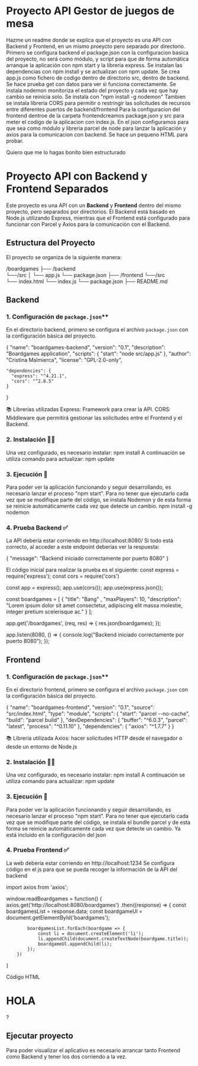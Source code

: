 # Proyecto API Gestor de juegos de mesa


Hazme un readme donde se explica que el proyecto es una API con Backend y Frontend, en un mismo proeycto pero separado por directorio. Primero se configura backend el package.json con la configuracion basica del proyecto, no será como módulo, y script para que de forma automática arranque la aplicación con npm start y la libreria express. Se instalan las dependencias con npm install y se actualizan con npm update. Se crea app.js como fichero de codigo dentro de directorio src, dentro de backend. Se hace prueba get con datos para ver si funciona correctamente. Se instala nodemon monitoriza el estado del proyecto y cada vez que hay cambio se reinicia solo. Se instala con "npm install -g nodemon" Tambien se instala libreria CORS para permitir o restringir las solicitudes de recursos entre diferentes puertos de backend/frontend
Para la configuracion del frontend dentroe de la carpeta frontendcreamos package.json y src para meter el codigo de la aplicacion con index.js. En el json configuramos para que sea como módulo y libreria parcel de node para lanzar la aplicación y axios para la comunicacion con backend. Se hace un pequeno HTML para probar.


Quiero que me lo hagas bonito bien estructurado 


# Proyecto API con Backend y Frontend Separados

Este proyecto es una API con un **Backend** y **Frontend** dentro del mismo proyecto, pero separados por directorios. El Backend está basado en Node.js utilizando Express, mientras que el Frontend está configurado para funcionar con Parcel y Axios para la comunicación con el Backend.

## Estructura del Proyecto

El proyecto se organiza de la siguiente manera:

/boardgames ├── /backend  
                    └──/src │
                        └── app.js 
                    └── package.json 
            ├── /frontend 
                    └──/src   
                        └── index.html
                        └── index.js 
                    └── package.json 
            ├── README.md



## Backend 

### 1.  Configuración de `package.json`**

En el directorio backend, primero se configura el archivo `package.json` con la configuración básica del proyecto.

{
    "name": "boardgames-backend",
    "version": "0.1",
    "description": "Boardgames application",
    "scripts": {
      "start": "node src/app.js"
    },
    "author": "Cristina Malmierca",
    "license": "GPL-2.0-only",
   
    "dependencies": {
      "express": "^4.21.1",
      "cors": "^2.8.5"
    }
}

📚 Librerías utilizadas 
Express: Framework para crear la API.
CORS: Middleware que permitirá gestionar las solicitudes entre el Frontend y el Backend.


### 2.  Instalación 👩‍💻
Una vez configurado, es necesario instalar: npm install
A continuación se utiliza comando para actualizar: npm update


### 3.  Ejecución 🏃
Para poder ver la aplicación funcionando y seguir desarrollando, es necesario lanzar el proceso "npm start". 
Para no tener que ejecutarlo cada vez que se modifique parte del código, se instala Nodemon y de esta forma se reinicie automáticamente cada vez que detecte un cambio.
npm install -g nodemon

### 4.  Prueba Backend ✅
La API debería estar corriendo en http://localhost:8080/ 
Si todo está correcto, al acceder a este endpoint deberías ver la respuesta:

{
  "message": "Backend iniciado correctamente por puerto 8080"
}

El código inicial para realizar la prueba es el siguiente:
const express = require('express');
const cors = require('cors')

const app = express();
app.use(cors());
app.use(express.json());

const boardgames = [
    {
        "title": "Bang" ,
        "maxPlayers": 10,
        "description": "Lorem ipsum dolor sit amet consectetur, adipiscing elit massa molestie, integer pretium scelerisque ac."
    }
];

app.get('/boardgames', (req, res) => {
    res.json(boardgames);
});



app.listen(8080, () => {
    console.log("Backend iniciado correctamente por puerto 8080");
});



## Frontend

### 1.  Configuración de `package.json`**
En el directorio frontend, primero se configura el archivo `package.json` con la configuración básica del proyecto.

{
    "name": "boardgames-frontend",
    "version": "0.1",
    "source": "src/index.html",
    "type": "module",
    "scripts": {
        "start": "parcel --no-cache",
        "build": "parcel build"
    },
    "devDependencies": {
        "buffer": "^6.0.3",
        "parcel": "latest",
        "process": "^0.11.10"
    },
    "dependencies": {
        "axios": "^1.7.7"
    }
}

📚 Librería utilizada
Axios: hacer solicitudes HTTP desde el navegador o desde un entorno de Node.js


### 2.  Instalación 👩‍💻
Una vez configurado, es necesario instalar: npm install
A continuación se utiliza comando para actualizar: npm update


### 3.  Ejecución 🏃
Para poder ver la aplicación funcionando y seguir desarrollando, es necesario lanzar el proceso "npm start". 
Para no tener que ejecutarlo cada vez que se modifique parte del código, se instala el bundle parcel y de esta forma se reinicie automáticamente cada vez que detecte un cambio.
Ya está incluido en la configuración del json


### 4.  Prueba Frontend ✅
La web debería estar corriendo en http://localhost:1234 
Se configura código en el js para que se pueda recoger la información de la API del backend

import axios from 'axios';

window.readBoardgames = function() {
    axios.get('http://localhost:8080/boardgames')
        .then((response) => {
            const boardgamesList = response.data;
            const boardgameUl = document.getElementById('boardgames');

            boardgamesList.forEach(boardgame => {
                const li = document.createElement('li');
                li.appendChild(document.createTextNode(boardgame.title));
                boardgameUl.appendChild(li);
            });
        })
}

Código HTML

<!DOCTYPE html>
<html lang="en">
<head>
    <meta charset="UTF-8">
    <meta name="viewport" content="width=device-width, initial-scale=1.0">
    <title>Boardgames</title>
    <script type="module" src="index.js"></script>
</head>
<body onload="readBoardgames()">
    <h1>HOLA</h1>
    <ul id="boardgames">
    </ul>
</body>
</html>?




## Ejecutar proyecto
Para poder visualizar el aplicativo es necesario arrancar tanto Frontend como Backend y tener los dos corriendo a la vez. 
